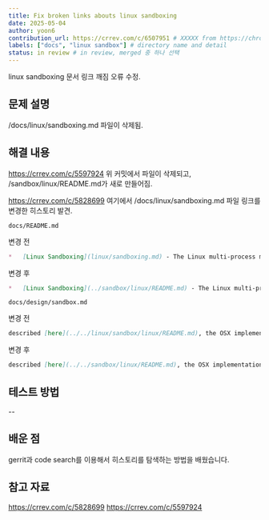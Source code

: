 ```yaml
---
title: Fix broken links abouts linux sandboxing
date: 2025-05-04
author: yoon6
contribution_url: https://crrev.com/c/6507951 # XXXXX from https://chromium-review.googlesource.com/c/chromium/src/+/XXXXX
labels: ["docs", "linux sandbox"] # directory name and detail
status: in review # in review, merged 중 하나 선택
---
```


linux sandboxing 문서 링크 깨짐 오류 수정.

## 문제 설명

/docs/linux/sandboxing.md 파일이 삭제됨.


## 해결 내용
https://crrev.com/c/5597924
위 커밋에서 파일이 삭제되고, /sandbox/linux/README.md가 새로 만들어짐.

https://crrev.com/c/5828699
여기에서 /docs/linux/sandboxing.md 파일 링크를 변경한 히스토리 발견.


`docs/README.md`

변경 전
```md
*   [Linux Sandboxing](linux/sandboxing.md) - The Linux multi-process model to
```
변경 후
``` md
*   [Linux Sandboxing](../sandbox/linux/README.md) - The Linux multi-process model to
```


`docs/design/sandbox.md`

변경 전
```md
described [here](../../linux/sandbox/linux/README.md), the OSX implementation
```
변경 후
``` md
described [here](../../sandbox/linux/README.md), the OSX implementation
```


## 테스트 방법

--

## 배운 점

gerrit과 code search를 이용해서 히스토리를 탐색하는 방법을 배웠습니다. 

## 참고 자료
https://crrev.com/c/5828699
https://crrev.com/c/5597924
